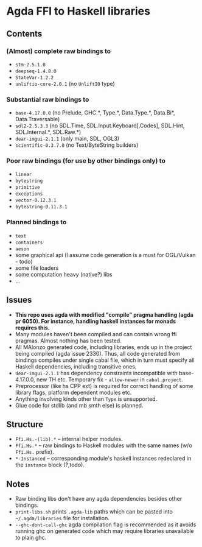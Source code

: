 # Agda FFI to Haskell libraries


## Contents

### (Almost) complete raw bindings to
* `stm-2.5.1.0`
* `deepseq-1.4.8.0`
* `StateVar-1.2.2`
* `unliftio-core-2.0.1` (no `UnliftIO` type)

### Substantial raw bindings to
* `base-4.17.0.0` (no Prelude, GHC.\*, Type.\*, Data.Type.\*, Data.Bi\*, Data.Traversable)
* `sdl2-2.5.3.3` (no SDL.Time, SDL.Input.Keyboard\[.Codes\], SDL.Hint, SDL.Internal.\*, SDL.Raw.\*)
* `dear-imgui-2.1.1` (only main, SDL, OGL3)
* `scientific-0.3.7.0` (no Text/ByteString builders)

### Poor raw bindings (for use by other bindings only) to
* `linear`
* `bytestring`
* `primitive`
* `exceptions`
* `vector-0.12.3.1`
* `bytestring-0.11.3.1`

### Planned bindings to
* `text`
* `containers`
* `aeson`
* some graphical api (I assume code generation is a must for OGL/Vulkan - todo)
* some file loaders
* some computation heavy (native?) libs
* ...


## Issues

* __This repo uses agda with modified "compile" pragma handling (agda pr 6050). For instance, handling haskell instances for monads requires this.__
* Many modules haven't been compiled and can contain wrong ffi pragmas.
Almost nothing has been tested.
* All MAlonzo generated code, including libraries, ends up in the project being compiled (agda issue 2330).
Thus, all code generated from bindings compiles under single cabal file, which in turn must specify all Haskell dependencies, including transitive ones.
* `dear-imgui-2.1.1` has dependency constraints incompatible with base-4.17.0.0, new TH etc.
Temporary fix - `allow-newer` in `cabal.project`.
* Preprocessor (like hs CPP ext) is required for correct handling of some library flags, platform dependent modules etc.
* Anything involving kinds other than `Type` is unsupported.
* Glue code for stdlib (and mb smth else) is planned.


## Structure

* `Ffi.Hs.-(lib).*` &#8211; internal helper modules.
* `Ffi.Hs.*` &#8211; raw bindings to Haskell modules with the same names (w/o `Ffi.Hs.` prefix).
* `*-Instanced` &#8211; corresponding module's haskell instances redeclared in the `instance` block (?,todo).


## Notes

* Raw binding libs don't have any agda dependencies besides other bindings.
* `print-libs.sh` prints `.agda-lib` paths which can be pasted into `~/.agda/libraries` file for installation.
* `--ghc-dont-call-ghc` agda compilation flag is recommended as it avoids running ghc on generated code which may require libraries unavailable to plain ghc.


